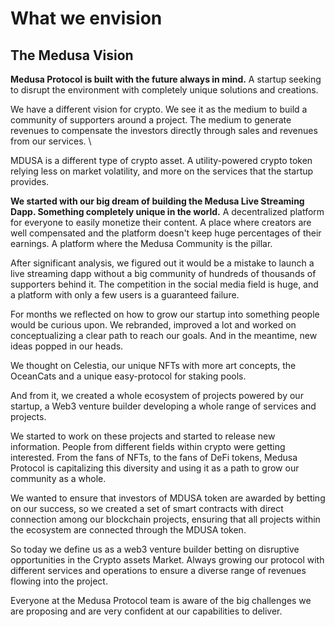 # What we envision

## The Medusa Vision

**Medusa Protocol is built with the future always in mind.** A startup seeking to disrupt the environment with completely unique solutions and creations.&#x20;

We have a different vision for crypto. We see it as the medium to build a community of supporters around a project. The medium to generate revenues to compensate the investors directly through sales and revenues from our services. \


MDUSA is a different type of crypto asset. A utility-powered crypto token relying less on market volatility, and more on the services that the startup provides.&#x20;



**We started with our big dream of building the Medusa Live Streaming Dapp. Something completely unique in the world.** A decentralized platform for everyone to easily monetize their content. A place where creators are well compensated and the platform doesn't keep huge percentages of their earnings. A platform where the Medusa Community is the pillar.



After significant analysis, we figured out it would be a mistake to launch a live streaming dapp without a big community of hundreds of thousands of supporters behind it. The competition in the social media field is huge, and a platform with only a few users is a guaranteed failure.&#x20;



For months we reflected on how to grow our startup into something people would be curious upon. We rebranded, improved a lot and worked on conceptualizing a clear path to reach our goals. And in the meantime, new ideas popped in our heads.&#x20;



We thought on Celestia, our unique NFTs with more art concepts, the OceanCats and a unique easy-protocol for staking pools.



And from it, we created a whole ecosystem of projects powered by our startup, a Web3 venture builder developing a whole range of services and projects.



We started to work on these projects and started to release new information. People from different fields within crypto were getting interested. From the fans of NFTs, to the fans of DeFi tokens, Medusa Protocol is capitalizing this diversity and using it as a path to grow our community as a whole.



We wanted to ensure that investors of MDUSA token are awarded by betting on our success, so we created a set of smart contracts with direct connection among our blockchain projects, ensuring that all projects within the ecosystem are connected through the MDUSA token.



So today we define us as a web3 venture builder betting on disruptive opportunities in the Crypto assets Market. Always growing our protocol with different services and operations to ensure a diverse range of revenues flowing into the project.



Everyone at the Medusa Protocol team is aware of the big challenges we are proposing and are very confident at our capabilities to deliver.

##
